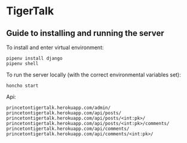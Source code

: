 # TigerTalk

## Guide to installing and running the server

To install and enter virtual environment:

	pipenv install django
	pipenv shell

To run the server locally (with the correct environmental variables set):

	honcho start

Api:

	princetontigertalk.herokuapp.com/admin/
	princetontigertalk.herokuapp.com/api/posts/
    princetontigertalk.herokuapp.com/api/posts/<int:pk>/
    princetontigertalk.herokuapp.com/api/posts/<int:pk>/comments/
    princetontigertalk.herokuapp.com/api/comments/
    princetontigertalk.herokuapp.com/api/comments/<int:pk>/
